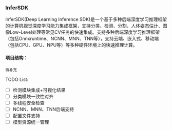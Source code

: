 ### InferSDK
InferSDK(Deep Learning Inference SDK)是一个基于多种后端深度学习推理框架的计算机视觉深度学习能力集成框架，支持分类、检测、分割、人体姿态估计、图像Low-Level处理等常见CV任务的快速集成。支持多种后端深度学习推理框架（包括Onnxruntime、NCNN、MNN、TNN等），支持云端、嵌入式、移动端（包括CPU、GPU、NPU等）等多种硬件环境上的快速推理计算。

#### 项目结构：
```
待补充
```

TODO List:  
- [ ] 检测模块集成+可视化结果
- [ ] 分类模块一致性对齐
- [ ] 多线程安全检查
- [ ] NCNN、MNN、TNN后端支持
- [ ] 配置文件支持
- [ ] 模型资源统一管理